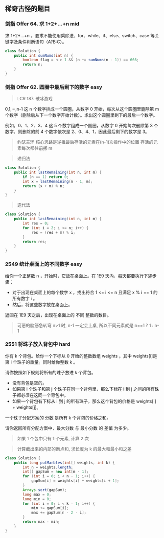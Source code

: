 ## 稀奇古怪的题目

### 剑指 Offer 64. 求 1+2+…+n mid

求 1+2+...+n ，要求不能使用乘除法、for、while、if、else、switch、case 等关键字及条件判断语句（A?B:C）。

```java
class Solution {
    public int sumNums(int n) {
        boolean flag = n > 1 && (n += sumNums(n - 1)) == 666;
        return n;
    }
}
```

### 剑指 Offer 62. 圆圈中最后剩下的数字 easy

> LCR 187. 破冰游戏

0,1,···,n-1 这 n 个数字排成一个圆圈，从数字 0 开始，每次从这个圆圈里删除第 m 个数字（删除后从下一个数字开始计数）。求出这个圆圈里剩下的最后一个数字。

例如，0、1、2、3、4 这 5 个数字组成一个圆圈，从数字 0 开始每次删除第 3 个数字，则删除的前 4 个数字依次是 2、0、4、1，因此最后剩下的数字是 3。

> 约瑟夫环
> 核心思路是逆推最后存活的元素在(n-1)次操作中的位置
> 存活的元素每次都往前挪 m

> 递归法

```java
class Solution {
    public int lastRemaining(int n, int m) {
        if (n == 1) return 0;
        int x = lastRemaining(n - 1, m);
        return (x + m) % n;
    }
}
```

> 迭代法

```java
class Solution {
    public int lastRemaining(int n, int m) {
        int res = 0;
        for (int i = 2; i <= n; i++) {
            res = (res + m) % i;
        }
        return res;
    }
}
```

### 2549 统计桌面上的不同数字 easy

给你一个正整数 n ，开始时，它放在桌面上。在 1E9 天内，每天都要执行下述步骤：

-   对于出现在桌面上的每个数字 x ，找出符合 1 <= i <= n 且满足 x % i == 1 的所有数字 i 。
-   然后，将这些数字放在桌面上。

返回在 1E9 天之后，出现在桌面上的 不同 整数的数目。

> 可恶的脑筋急转弯
> n>1 时, n-1 一定会上桌, 所以不同元素就是 n==1 ? 1 : n-1

### 2551 将珠子放入背包中 hard

你有 k 个背包。给你一个下标从 0 开始的整数数组 weights ，其中 weights[i]是第 i 个珠子的重量。同时给你整数 k 。

请你按照如下规则将所有的珠子放进 k 个背包。

-   没有背包是空的。
-   如果第 i 个珠子和第 j 个珠子在同一个背包里，那么下标在 i 到 j 之间的所有珠子都必须在这同一个背包中。
-   如果一个背包有下标从 i 到 j 的所有珠子，那么这个背包的价格是 weights[i] + weights[j]。

一个珠子分配方案的 分数 是所有 k 个背包的价格之和。

请你返回所有分配方案中，最大分数 与 最小分数 的 差值 为多少。

> 如果 1 个包中只有 1 个元素, 计算 2 次

> 计算截出来的内部的断点和, 求长度为 k 的最大和最小和之差

```java
class Solution {
    public long putMarbles(int[] weights, int k) {
        int n = weights.length;
        int[] gapSum = new int[n - 1];
        for (int i = 0; i < n - 1; i++) {
            gapSum[i] = weights[i] + weights[i + 1];
        }
        Arrays.sort(gapSum);
        long max = 0;
        long min = 0;
        for (int i = 0; i < k - 1; i++) {
            min += gapSum[i];
            max += gapSum[n - 2 - i];
        }
        return max - min;
    }
}
```
